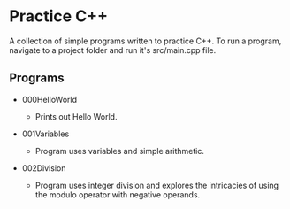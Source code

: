 # Practice C++

A collection of simple programs written to practice C++.
To run a program, navigate to a project folder and run it's src/main.cpp file.

## Programs

- 000HelloWorld
    - Prints out Hello World.

- 001Variables
    - Program uses variables and simple arithmetic.

- 002Division
    - Program uses integer division and explores the intricacies of using the modulo operator with negative operands.